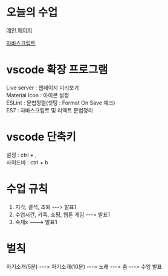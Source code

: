 # 오늘의 수업
[메인 페이지](https://hyunminkim93.github.io/class2024/)   

[자바스크립트](https://hyunminkim93.github.io/class2024/javascript/index.html)   
   
   
# vscode 확장 프로그램   
Live server : 웹페이지 미리보기   
Material Icon : 아이콘 설정   
ESLint : 문법정렬(셋팅 : Format On Save 체크)   
ES7 : 자바스크립트 및 리엑트 문법정리     

# vscode 단축키   
설정 : ctrl + ,   
사이드바 : ctrl + b      

# 수업 규칙
1. 지각, 결석, 조퇴 ---> 발표1
2. 수업시간, 카톡, 쇼핑, 웹툰 게임 ---> 발표1 
3. 숙제x ---> 발표1 

# 벌칙
자기소개(5분) ---> 자기소개(10분) ---> 노래 ---> 춤 ---> 수업 발표
